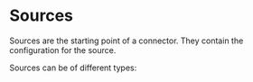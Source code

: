 # Sources

Sources are the starting point of a connector. They contain the configuration for the source.

Sources can be of different types:

